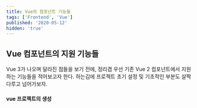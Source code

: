 ```yaml
---
title: Vue의 컴포넌트 기능들
tags: ['Frontend', 'Vue']
published: '2020-05-12'
hidden: 'true'
---
```

## Vue 컴포넌트의 지원 기능들
Vue 3가 나오며 달라진 점들을 보기 전에, 정리겸 우선 기존 Vue 2 컴포넌트에서 지원하는 기능들을 적어보고자 한다. 하는김에 프로젝트 초기 설정 및 기초적인 부분도 살짝 다루고 넘어가보자.

#### vue 프로젝트의 생성
